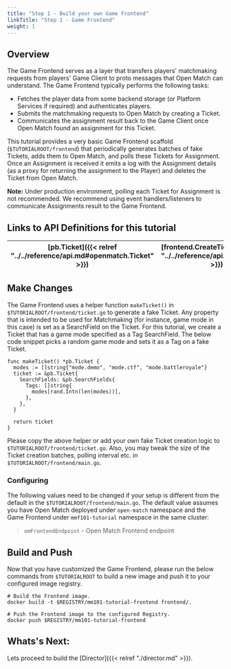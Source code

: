 ```yaml
---
title: "Step 1 - Build your own Game Frontend"
linkTitle: "Step 1 - Game Frontend"
weight: 1
---
```


## Overview

The Game Frontend serves as a layer that transfers players' matchmaking requests from players' Game Client to proto messages that Open Match can understand. The Game Frontend typically performs the following tasks:

- Fetches the player data from some backend storage (or Platform Services if required) and authenticates players. 
- Submits the matchmaking requests to Open Match by creating a Ticket.
- Communicates the assignment result back to the Game Client once Open Match found an assignment for this Ticket.

This tutorial provides a very basic Game Frontend scaffold (```$TUTORIALROOT/frontend```) that periodically generates batches of fake Tickets, adds them to Open Match, and polls these Tickets for Assignment. Once an Assignment is received it emits a log with the Assignment details (as a proxy for returning the assignment to the Player) and deletes the Ticket from Open Match.

**Note:** Under production environment, polling each Ticket for Assignment is not recommended. We recommend using event handlers/listeners to communicate Assignments result to the Game Frontend.

## Links to API Definitions for this tutorial

| [pb.Ticket]({{< relref "../../reference/api.md#openmatch.Ticket" >}}) | [frontend.CreateTicket]({{< relref "../../reference/api.md#frontend" >}}) | [frontend.GetTicket]({{< relref "../../reference/api.md#frontend" >}}) | [frontend.DeleteTicket]({{< relref "../../reference/api.md#frontend" >}})
| ----- | ---- | ----- | ----------- |

## Make Changes

The Game Frontend uses a helper function ```makeTicket()``` in ```$TUTORIALROOT/frontend/ticket.go``` to generate a fake Ticket. Any property that is intended to be used for Matchmaking (for instance, game mode in this case) is set as a SearchField on the Ticket. For this tutorial, we create a Ticket that has a game mode specified as a Tag SearchField. The below code snippet picks a random game mode and sets it as a Tag on a fake Ticket.

```
func makeTicket() *pb.Ticket {
  modes := []string{"mode.demo", "mode.ctf", "mode.battleroyale"}
  ticket := &pb.Ticket{
    SearchFields: &pb.SearchFields{
      Tags: []string{
        modes[rand.Intn(len(modes))],
      },
    },
  }

  return ticket
}
```

Please copy the above helper or add your own fake Ticket creation logic to ```$TUTORIALROOT/frontend/ticket.go```. Also, you may tweak the size of the Ticket creation batches, polling interval etc. in ```$TUTORIALROOT/frontend/main.go```.

### Configuring

The following values need to be changed if your setup is different from the default in the ```$TUTORIALROOT/frontend/main.go```. The default value assumes you have Open Match deployed under ```open-match``` namespace and the Game Frontend under ```mmf101-tutorial``` namespace in the same cluster:

> `omFrontendEndpoint` - Open Match Frontend endpoint

## Build and Push

Now that you have customized the Game Frontend, please run the below commands from ```$TUTORIALROOT``` to build a new image and push it to your configured image registry.

```
# Build the Frontend image.
docker build -t $REGISTRY/mm101-tutorial-frontend frontend/.

# Push the Frontend image to the configured Registry.
docker push $REGISTRY/mm101-tutorial-frontend
```

## Whats's Next:

Lets proceed to build the [Director]({{< relref "./director.md" >}}).
